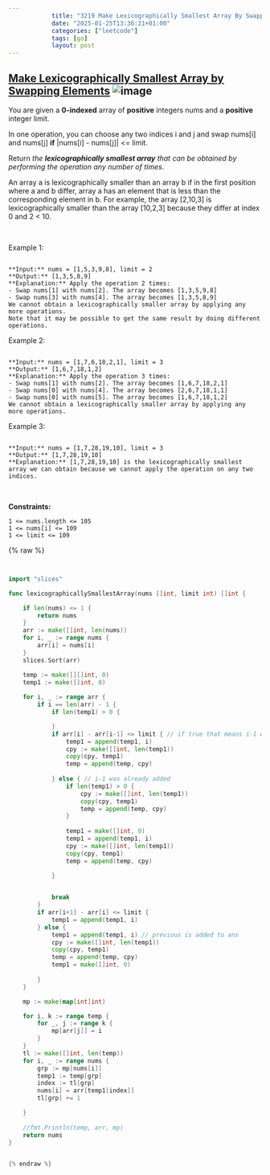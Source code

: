 ```yaml
---
            title: "3219 Make Lexicographically Smallest Array By Swapping Elements"
            date: "2025-01-25T13:36:21+01:00"
            categories: ["leetcode"]
            tags: [go]
            layout: post
---
```

            
## [Make Lexicographically Smallest Array by Swapping Elements](https://leetcode.com/problems/make-lexicographically-smallest-array-by-swapping-elements) ![image](https://img.shields.io/badge/Difficulty-Medium-orange)

You are given a **0-indexed** array of **positive** integers nums and a **positive** integer limit.

In one operation, you can choose any two indices i and j and swap nums[i] and nums[j] **if** |nums[i] - nums[j]| <= limit.

Return *the **lexicographically smallest array** that can be obtained by performing the operation any number of times*.

An array a is lexicographically smaller than an array b if in the first position where a and b differ, array a has an element that is less than the corresponding element in b. For example, the array [2,10,3] is lexicographically smaller than the array [10,2,3] because they differ at index 0 and 2 < 10.

 

Example 1:

```

**Input:** nums = [1,5,3,9,8], limit = 2
**Output:** [1,3,5,8,9]
**Explanation:** Apply the operation 2 times:
- Swap nums[1] with nums[2]. The array becomes [1,3,5,9,8]
- Swap nums[3] with nums[4]. The array becomes [1,3,5,8,9]
We cannot obtain a lexicographically smaller array by applying any more operations.
Note that it may be possible to get the same result by doing different operations.

```

Example 2:

```

**Input:** nums = [1,7,6,18,2,1], limit = 3
**Output:** [1,6,7,18,1,2]
**Explanation:** Apply the operation 3 times:
- Swap nums[1] with nums[2]. The array becomes [1,6,7,18,2,1]
- Swap nums[0] with nums[4]. The array becomes [2,6,7,18,1,1]
- Swap nums[0] with nums[5]. The array becomes [1,6,7,18,1,2]
We cannot obtain a lexicographically smaller array by applying any more operations.

```

Example 3:

```

**Input:** nums = [1,7,28,19,10], limit = 3
**Output:** [1,7,28,19,10]
**Explanation:** [1,7,28,19,10] is the lexicographically smallest array we can obtain because we cannot apply the operation on any two indices.

```

 

**Constraints:**

	1 <= nums.length <= 105
	1 <= nums[i] <= 109
	1 <= limit <= 109

{% raw %}


````go


import "slices"

func lexicographicallySmallestArray(nums []int, limit int) []int {

    if len(nums) <= 1 {
        return nums
    }
    arr := make([]int, len(nums))
    for i, _ := range nums {
        arr[i] = nums[i]
    }
    slices.Sort(arr)

    temp := make([][]int, 0)
    temp1 := make([]int, 0)
    
    for i, _ := range arr {
        if i == len(arr) - 1 {
            if len(temp1) > 0 {

            }
            if arr[i] - arr[i-1] <= limit { // if true that means i-1 was already added
                temp1 = append(temp1, i)
                cpy := make([]int, len(temp1))
                copy(cpy, temp1)
                temp = append(temp, cpy)
                
            } else { // i-1 was already added
                if len(temp1) > 0 {
                    cpy := make([]int, len(temp1))
                    copy(cpy, temp1)
                    temp = append(temp, cpy)
                }
                
                temp1 = make([]int, 0)
                temp1 = append(temp1, i)
                cpy := make([]int, len(temp1))
                copy(cpy, temp1)
                temp = append(temp, cpy)

            }
            

            break
        }
        if arr[i+1] - arr[i] <= limit {
            temp1 = append(temp1, i)
        } else {
            temp1 = append(temp1, i) // previous is added to ans
            cpy := make([]int, len(temp1))
            copy(cpy, temp1)
            temp = append(temp, cpy)
            temp1 = make([]int, 0)
            
        }
    }

    mp := make(map[int]int)

    for i, k := range temp {
        for _, j := range k {
            mp[arr[j]] = i
        }
    }
    tl := make([]int, len(temp))
    for i, _ := range nums {
        grp := mp[nums[i]]
        temp1 := temp[grp]
        index := tl[grp]
        nums[i] = arr[temp1[index]]
        tl[grp] += 1

    }
    
    //fmt.Println(temp, arr, mp)
    return nums
}


{% endraw %}
